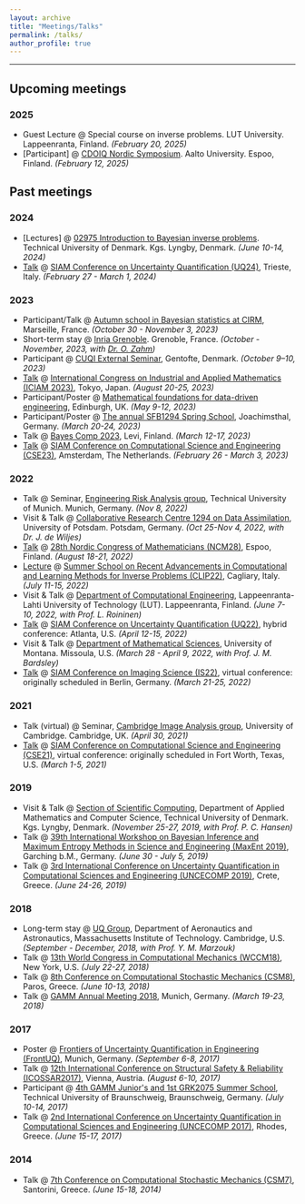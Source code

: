 ```yaml
---
layout: archive
title: "Meetings/Talks"
permalink: /talks/
author_profile: true
---
```

<hr>

## Upcoming meetings

### 2025
 - Guest Lecture @ Special course on inverse problems. LUT University. Lappeenranta, Finland. *(February 20, 2025)*
 - [Participant] @ [CDOIQ Nordic Symposium](https://www.aaltoee.fi/en/programs/cdoiq-nordic-symposium). Aalto University. Espoo, Finland. *(February 12, 2025)*


## Past meetings

### 2024
 - [Lectures] @ [02975 Introduction to Bayesian inverse problems](https://lifelonglearning.dtu.dk/en/compute/single-course/introduction-to-uncertainty-quantification-for-inverse-problems/). Technical University of Denmark. Kgs. Lyngby, Denmark. *(June 10-14, 2024)*
 - [Talk](https://meetings.siam.org/sess/dsp_talk.cfm?p=134171) @ [SIAM Conference on Uncertainty Quantification (UQ24)](https://www.siam.org/conferences/cm/conference/uq24), Trieste, Italy. *(February 27 - March 1, 2024)*

### 2023
 - Participant/Talk @ [Autumn school in Bayesian statistics at CIRM](https://bayesatcirm.github.io/2023/), Marseille, France. *(October 30 - November 3, 2023)*
 - Short-term stay @ [Inria Grenoble](https://www.inria.fr/en/inria-centre-university-grenoble-alpes). Grenoble, France. *(October - November, 2023, with [Dr. O. Zahm](https://team.inria.fr/airsea/en/olivier-zahm/))*
 - Participant @ [CUQI External Seminar](https://sites.dtu.dk/cuqi/#CourAct), Gentofte, Denmark. *(October 9–10, 2023)*
 - [Talk](https://iciam2023.org/registered_data?id=00754#03753) @ [International Congress on Industrial and Applied Mathematics (ICIAM 2023)](https://iciam2023.org/), Tokyo, Japan. *(August 20-25, 2023)*
 - Participant/Poster @ [Mathematical foundations for data-driven engineering](https://www.icms.org.uk/DataDrivenEngineering), Edinburgh, UK. *(May 9-12, 2023)*
 - Participant/Poster @ [The annual SFB1294 Spring School](https://www.sfb1294.de/events/event/spring-school-2023), Joachimsthal, Germany. *(March 20-24, 2023)*
 - Talk @ [Bayes Comp 2023](https://bayescomp2023.com/), Levi, Finland. *(March 12-17, 2023)*
 - [Talk](https://meetings.siam.org/sess/dsp_talk.cfm?p=124852) @ [SIAM Conference on Computational Science and Engineering (CSE23)](https://www.siam.org/conferences/cm/conference/cse23), Amsterdam, The Netherlands. *(February 26 - March 3, 2023)*

### 2022
 - Talk @ Seminar, [Engineering Risk Analysis group](https://www.cee.ed.tum.de/era/seminars/), Technical University of Munich. Munich, Germany. *(Nov 8, 2022)*
 - Visit & Talk @ [Collaborative Research Centre 1294 on Data Assimilation](https://www.sfb1294.de/), University of Potsdam. Potsdam, Germany. *(Oct 25-Nov 4, 2022, with Dr. J. de Wiljes)*
 - [Talk](https://ncm28.math.aalto.fi/schedule/session/8) @ [28th Nordic Congress of Mathematicians (NCM28)](https://ncm28.math.aalto.fi/info), Espoo, Finland. *(August 18-21, 2022)*
 - [Lecture](https://bugs.unica.it/cana/clip22/FelipeUribe.pdf) @ [Summer School on Recent Advancements in Computational and Learning Methods for Inverse Problems (CLIP22)](https://bugs.unica.it/cana/clip22/), Cagliary, Italy. *(July 11-15, 2022)*
 - Visit & Talk @ [Department of Computational Engineering](https://www.lut.fi/en/research-groups/uncertainty-quantification-and-inverse-problems/seminar-computational-engineering), Lappeenranta-Lahti University of Technology (LUT). Lappeenranta, Finland. *(June 7-10, 2022, with Prof. L. Roininen)*
 - [Talk](https://meetings.siam.org/sess/dsp_talk.cfm?p=118232) @ [SIAM Conference on Uncertainty Quantification (UQ22)](https://siam.org/conferences/cm/conference/uq22), hybrid conference: Atlanta, U.S. *(April 12-15, 2022)*
 - Visit & Talk @ [Department of Mathematical Sciences](https://www.umt.edu/math/), University of Montana. Missoula, U.S. *(March 28 - April 9, 2022, with Prof. J. M. Bardsley)*
 - [Talk](https://meetings.siam.org/sess/dsp_talk.cfm?p=117103) @ [SIAM Conference on Imaging Science (IS22)](https://siam.org/conferences/cm/conference/is22), virtual conference: originally scheduled in Berlin, Germany. *(March 21-25, 2022)*

### 2021
 - Talk (virtual) @ Seminar, [Cambridge Image Analysis group](http://www.damtp.cam.ac.uk/research/cia/), University of Cambridge. Cambridge, UK. *(April 30, 2021)*
 - [Talk](https://meetings.siam.org/sess/dsp_talk.cfm?p=108565) @ [SIAM Conference on Computational Science and Engineering (CSE21)](https://www.siam.org/conferences/cm/conference/cse21), virtual conference: originally scheduled in Fort Worth, Texas, U.S. *(March 1-5, 2021)*

### 2019
 - Visit & Talk @ [Section of Scientific Computing](https://www.compute.dtu.dk/english/research/Research-sections/SCO), Department of Applied Mathematics and Computer Science, Technical University of Denmark. Kgs. Lyngby, Denmark. *(November 25-27, 2019, with Prof. P. C. Hansen)*
 - Talk @ [39th International Workshop on Bayesian Inference and Maximum Entropy Methods in Science and Engineering (MaxEnt 2019)](https://www.ipp.mpg.de/maxent2019), Garching b.M., Germany. *(June 30 - July 5, 2019)*
 - Talk @ [3rd International Conference on Uncertainty Quantification in Computational Sciences and Engineering (UNCECOMP 2019)](https://2019.uncecomp.org/), Crete, Greece. *(June 24-26, 2019)*

### 2018
 - Long-term stay @ [UQ Group](https://uqgroup.mit.edu/home), Department of Aeronautics and Astronautics, Massachusetts Institute of Technology. Cambridge, U.S. *(September - December, 2018, with Prof. Y. M. Marzouk)*
 - Talk @ [13th World Congress in Computational Mechanics (WCCM18)](http://www.wccm2018.org/), New York, U.S. *(July 22-27, 2018)* 
 - Talk @ [8th Conference on Computational Stochastic Mechanics (CSM8)](https://www.unipa.it/strutture/csm8/), Paros, Greece. *(June 10-13, 2018)*
 - Talk @ [GAMM Annual Meeting 2018](https://jahrestagung.gamm-ev.de/index.php/2018/2018-annual-meeting), Munich, Germany. *(March 19-23, 2018)*

### 2017
 - Poster @ [Frontiers of Uncertainty Quantification in Engineering (FrontUQ)](https://www.events.tum.de/frontend/index.php?sub=62), Munich, Germany. *(September 6-8, 2017)*
 - Talk @ [12th International Conference on Structural Safety & Reliability (ICOSSAR2017)](http://icossar2017.org/), Vienna, Austria. *(August 6-10, 2017)* 
 - Participant @ [4th GAMM Junior's and 1st GRK2075 Summer School](https://www.gamm-juniors.de/?m=201709), Technical University of Braunschweig, Braunschweig, Germany. *(July 10-14, 2017)*
 - Talk @ [2nd International Conference on Uncertainty Quantification in Computational Sciences and Engineering (UNCECOMP 2017)](https://2017.uncecomp.org/), Rhodes, Greece. *(June 15-17, 2017)* 

### 2014
 - Talk @ [7th Conference on Computational Stochastic Mechanics (CSM7)](https://www.unipa.it/Csm7/), Santorini, Greece. *(June 15-18, 2014)*
